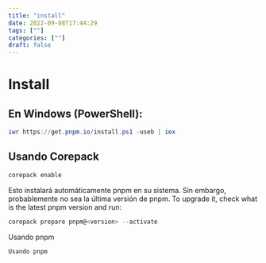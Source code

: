 ```yaml
---
title: "install"
date: 2022-09-08T17:44:29
tags: [""]
categories: [""]
draft: false
---
```


# Install

## En Windows (PowerShell):

```powershell
iwr https://get.pnpm.io/install.ps1 -useb | iex
```

## Usando Corepack

```powershell
corepack enable
```

Esto instalará automáticamente pnpm en su sistema. Sin embargo, probablemente no sea la última versión de pnpm. To upgrade it, check what is the latest pnpm version and run:

```powershell
corepack prepare pnpm@<version> --activate
```

Usando pnpm

```powershell
Usando pnpm
```
